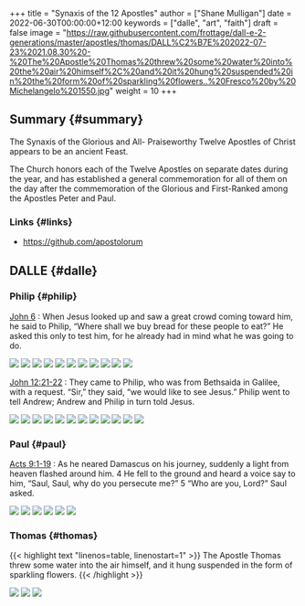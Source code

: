 +++
title = "Synaxis of the 12 Apostles"
author = ["Shane Mulligan"]
date = 2022-06-30T00:00:00+12:00
keywords = ["dalle", "art", "faith"]
draft = false
image = "https://raw.githubusercontent.com/frottage/dall-e-2-generations/master/apostles/thomas/DALL%C2%B7E%202022-07-23%2021.08.30%20-%20The%20Apostle%20Thomas%20threw%20some%20water%20into%20the%20air%20himself%2C%20and%20it%20hung%20suspended%20in%20the%20form%20of%20sparkling%20flowers..%20Fresco%20by%20Michelangelo%201550.jpg"
weight = 10
+++

## Summary {#summary}

The Synaxis of the Glorious and All-
Praiseworthy Twelve Apostles of Christ appears
to be an ancient Feast.

The Church honors each of the Twelve Apostles
on separate dates during the year, and has
established a general commemoration for all of
them on the day after the commemoration of the
Glorious and First-Ranked among the Apostles
Peter and Paul.


### Links {#links}

-   <https://github.com/apostolorum>


## DALLE {#dalle}


### Philip {#philip}

[John 6](https://www.biblegateway.com/passage/?search=John%206&version=NIV)
: When Jesus looked up and saw a great crowd coming toward him, he said to Philip, “Where shall we buy bread for these people to eat?” He asked this only to test him, for he already had in mind what he was going to do.

![](https://github.com/frottage/dall-e-2-generations/raw/master/apostles/philip/DALL%C2%B7E%202022-11-01%2013.55.22%20-%20The%20Apostle%20Philip%20helps%20Jesus%20with%20the%20loaves%20and%20fish.%20Digital%20art.jpg)
![](https://github.com/frottage/dall-e-2-generations/raw/master/apostles/philip/DALL%C2%B7E%202022-11-01%2013.55.27%20-%20The%20Apostle%20Philip%20helps%20Jesus%20with%20the%20loaves%20and%20fish.%20Digital%20art.jpg)
![](https://github.com/frottage/dall-e-2-generations/raw/master/apostles/philip/DALL%C2%B7E%202022-11-01%2013.56.06%20-%20The%20Apostle%20Philip%20helps%20Jesus%20with%20the%20loaves%20and%20fish.%20Digital%20art.jpg)
![](https://github.com/frottage/dall-e-2-generations/raw/master/apostles/philip/DALL%C2%B7E%202022-11-01%2013.56.11%20-%20The%20Apostle%20Philip%20helps%20Jesus%20with%20the%20loaves%20and%20fish.%20Digital%20art.jpg)
![](https://github.com/frottage/dall-e-2-generations/raw/master/apostles/philip/DALL%C2%B7E%202022-11-01%2013.56.37%20-%20The%20Apostle%20Philip%20helps%20Jesus%20with%20the%20loaves%20and%20fish.%20Digital%20art.jpg)
![](https://github.com/frottage/dall-e-2-generations/raw/master/apostles/philip/DALL%C2%B7E%202022-11-01%2013.57.22%20-%20The%20Apostle%20Philip%20helps%20Jesus%20with%20the%20loaves%20of%20bread%20and%20the%20basket%20o%20fish.%20Digital%20art.jpg)
![](https://github.com/frottage/dall-e-2-generations/raw/master/apostles/philip/DALL%C2%B7E%202022-11-01%2013.57.26%20-%20The%20Apostle%20Philip%20helps%20Jesus%20with%20the%20loaves%20of%20bread%20and%20the%20basket%20o%20fish.%20Digital%20art.jpg)
![](https://github.com/frottage/dall-e-2-generations/raw/master/apostles/philip/DALL%C2%B7E%202022-11-01%2013.57.31%20-%20The%20Apostle%20Philip%20helps%20Jesus%20with%20the%20loaves%20of%20bread%20and%20the%20basket%20o%20fish.%20Digital%20art.jpg)
![](https://github.com/frottage/dall-e-2-generations/raw/master/apostles/philip/DALL%C2%B7E%202022-11-01%2013.57.45%20-%20The%20Apostle%20Philip%20helps%20Jesus%20with%20the%20loaves%20of%20bread%20and%20the%20basket%20o%20fish.%20Digital%20art.jpg)
![](https://github.com/frottage/dall-e-2-generations/raw/master/apostles/philip/DALL%C2%B7E%202022-11-01%2013.57.49%20-%20The%20Apostle%20Philip%20helps%20Jesus%20with%20the%20loaves%20of%20bread%20and%20the%20basket%20o%20fish.%20Digital%20art.jpg)
![](https://github.com/frottage/dall-e-2-generations/raw/master/apostles/philip/DALL%C2%B7E%202022-11-01%2013.57.53%20-%20The%20Apostle%20Philip%20helps%20Jesus%20with%20the%20loaves%20of%20bread%20and%20the%20basket%20o%20fish.%20Digital%20art.jpg)

[John 12:21-22](https://www.biblegateway.com/passage/?search=John%2012%3A21-22&version=NIV)
: They came to Philip, who was from Bethsaida in Galilee, with a request. “Sir,” they said, “we would like to see Jesus.” Philip went to tell Andrew; Andrew and Philip in turn told Jesus.

![](https://github.com/frottage/dall-e-2-generations/raw/master/apostles/philip/DALL%C2%B7E%202022-11-01%2013.59.01%20-%20The%20Apostle%20Philip%20answers%20the%20questions%20of%20the%20Greeks.%20Digital%20Art%20.jpg)
![](https://github.com/frottage/dall-e-2-generations/raw/master/apostles/philip/DALL%C2%B7E%202022-11-01%2013.59.05%20-%20The%20Apostle%20Philip%20answers%20the%20questions%20of%20the%20Greeks.%20Digital%20Art%20.jpg)
![](https://github.com/frottage/dall-e-2-generations/raw/master/apostles/philip/DALL%C2%B7E%202022-11-01%2013.59.07%20-%20The%20Apostle%20Philip%20answers%20the%20questions%20of%20the%20Greeks.%20Digital%20Art%20.jpg)
![](https://github.com/frottage/dall-e-2-generations/raw/master/apostles/philip/DALL%C2%B7E%202022-11-01%2013.59.11%20-%20The%20Apostle%20Philip%20answers%20the%20questions%20of%20the%20Greeks.%20Digital%20Art%20.jpg)
![](https://github.com/frottage/dall-e-2-generations/raw/master/apostles/philip/DALL%C2%B7E%202022-11-01%2013.59.25%20-%20The%20Apostle%20Philip%20answers%20the%20questions%20of%20the%20Greeks.%20Digital%20Art%20.jpg)
![](https://github.com/frottage/dall-e-2-generations/raw/master/apostles/philip/DALL%C2%B7E%202022-11-01%2013.59.28%20-%20The%20Apostle%20Philip%20answers%20the%20questions%20of%20the%20Greeks.%20Digital%20Art%20.jpg)
![](https://github.com/frottage/dall-e-2-generations/raw/master/apostles/philip/DALL%C2%B7E%202022-11-01%2013.59.30%20-%20The%20Apostle%20Philip%20answers%20the%20questions%20of%20the%20Greeks.%20Digital%20Art%20.jpg)
![](https://github.com/frottage/dall-e-2-generations/raw/master/apostles/philip/DALL%C2%B7E%202022-11-01%2013.59.33%20-%20The%20Apostle%20Philip%20answers%20the%20questions%20of%20the%20Greeks.%20Digital%20Art%20.jpg)
![](https://github.com/frottage/dall-e-2-generations/raw/master/apostles/philip/DALL%C2%B7E%202022-11-01%2013.59.59%20-%20The%20Apostle%20Philip%20answers%20the%20questions%20of%20the%20Greeks.%20Digital%20Art%20.jpg)
![](https://github.com/frottage/dall-e-2-generations/raw/master/apostles/philip/DALL%C2%B7E%202022-11-01%2014.00.02%20-%20The%20Apostle%20Philip%20answers%20the%20questions%20of%20the%20Greeks.%20Digital%20Art%20.jpg)
![](https://github.com/frottage/dall-e-2-generations/raw/master/apostles/philip/DALL%C2%B7E%202022-11-01%2014.00.05%20-%20The%20Apostle%20Philip%20answers%20the%20questions%20of%20the%20Greeks.%20Digital%20Art%20.jpg)
![](https://github.com/frottage/dall-e-2-generations/raw/master/apostles/philip/DALL%C2%B7E%202022-11-01%2014.00.08%20-%20The%20Apostle%20Philip%20answers%20the%20questions%20of%20the%20Greeks.%20Digital%20Art%20.jpg)


### Paul {#paul}

[Acts 9:1-19](https://www.biblegateway.com/passage/?search=Acts%209%3A1-19&version=NIV)
: As he neared Damascus on his journey, suddenly a light from heaven flashed around him. 4 He fell to the ground and heard a voice say to him, “Saul, Saul, why do you persecute me?” 5 “Who are you, Lord?” Saul asked.

![](https://github.com/frottage/dall-e-2-generations/raw/master/apostles/paul/DALL%C2%B7E%202022-07-23%2021.24.21%20-%20Saul%20was%20walking%20alone%20on%20the%20road%20to%20Damascus.%20Suddenly,%20a%20light%20from%20heaven%20shone%20down%20from%20heaven.%20Fresco%20by%20Michelangelo%201550.jpg)
![](https://github.com/frottage/dall-e-2-generations/raw/master/apostles/paul/DALL%C2%B7E%202022-07-23%2021.24.26%20-%20Saul%20was%20walking%20alone%20on%20the%20road%20to%20Damascus.%20Suddenly,%20a%20light%20from%20heaven%20shone%20down%20from%20heaven.%20Fresco%20by%20Michelangelo%201550.jpg)
![](https://github.com/frottage/dall-e-2-generations/raw/master/apostles/paul/DALL%C2%B7E%202022-07-23%2021.24.33%20-%20Saul%20was%20walking%20alone%20on%20the%20road%20to%20Damascus.%20Suddenly,%20a%20light%20from%20heaven%20shone%20down%20from%20heaven.%20Fresco%20by%20Michelangelo%201550.jpg)
![](https://github.com/frottage/dall-e-2-generations/raw/master/apostles/paul/DALL%C2%B7E%202022-07-23%2021.24.54%20-%20Saul%20was%20walking%20alone%20on%20the%20road%20to%20Damascus.%20Suddenly,%20a%20light%20from%20heaven%20shone%20down%20from%20heaven.%20Fresco%20by%20Michelangelo%201550.jpg)
![](https://github.com/frottage/dall-e-2-generations/raw/master/apostles/paul/DALL%C2%B7E%202022-07-23%2021.24.58%20-%20Saul%20was%20walking%20alone%20on%20the%20road%20to%20Damascus.%20Suddenly,%20a%20light%20from%20heaven%20shone%20down%20from%20heaven.%20Fresco%20by%20Michelangelo%201550.jpg)
![](https://github.com/frottage/dall-e-2-generations/raw/master/apostles/paul/DALL%C2%B7E%202022-07-23%2021.25.04%20-%20Saul%20was%20walking%20alone%20on%20the%20road%20to%20Damascus.%20Suddenly,%20a%20light%20from%20heaven%20shone%20down%20from%20heaven.%20Fresco%20by%20Michelangelo%201550.jpg)


### Thomas {#thomas}

{{< highlight text "linenos=table, linenostart=1" >}}
The Apostle Thomas threw some water into the
air himself, and it hung suspended in the form
of sparkling flowers.
{{< /highlight >}}

![](https://github.com/frottage/dall-e-2-generations/raw/master/apostles/thomas/DALL%C2%B7E%202022-07-23%2021.08.02%20-%20The%20Apostle%20Thomas%20threw%20some%20water%20into%20the%20air%20himself,%20and%20it%20hung%20suspended%20in%20the%20form%20of%20sparkling%20flowers..%20Fresco%20by%20Michelangelo%201550.jpg)
![](https://github.com/frottage/dall-e-2-generations/raw/master/apostles/thomas/DALL%C2%B7E%202022-07-23%2021.08.05%20-%20The%20Apostle%20Thomas%20threw%20some%20water%20into%20the%20air%20himself,%20and%20it%20hung%20suspended%20in%20the%20form%20of%20sparkling%20flowers..%20Fresco%20by%20Michelangelo%201550.jpg)
![](https://github.com/frottage/dall-e-2-generations/raw/master/apostles/thomas/DALL%C2%B7E%202022-07-23%2021.08.30%20-%20The%20Apostle%20Thomas%20threw%20some%20water%20into%20the%20air%20himself,%20and%20it%20hung%20suspended%20in%20the%20form%20of%20sparkling%20flowers..%20Fresco%20by%20Michelangelo%201550.jpg)